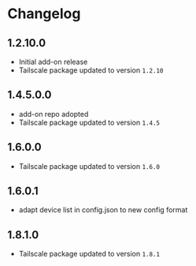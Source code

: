 # Changelog

## 1.2.10.0

- Initial add-on release
- Tailscale package updated to version `1.2.10`

## 1.4.5.0.0

- add-on repo adopted
- Tailscale package updated to version `1.4.5`

## 1.6.0.0

- Tailscale package updated to version `1.6.0`

## 1.6.0.1

- adapt device list in config.json to new config format

## 1.8.1.0

- Tailscale package updated to version `1.8.1`
